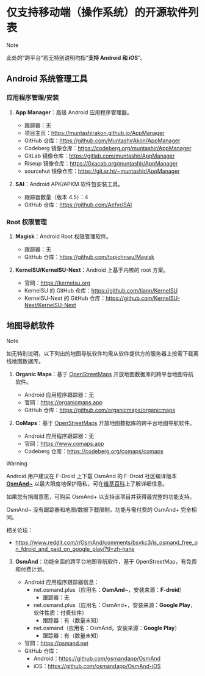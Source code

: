# 仅支持移动端（操作系统）的开源软件列表

> [!NOTE]
>
> 此处的“跨平台”若无特别说明均指“**支持 Android 和 iOS**”。

## Android 系统管理工具

### 应用程序管理/安装

1. **App Manager**：高级 Android 应用程序管理器。
   
   - 跟踪器：无
   - 项目主页：https://muntashirakon.github.io/AppManager
   - GitHub 仓库：https://github.com/MuntashirAkon/AppManager
   - Codeberg 镜像仓库：https://codeberg.org/muntashir/AppManager
   - GitLab 镜像仓库：https://gitlab.com/muntashir/AppManager
   - Riseup 镜像仓库：https://0xacab.org/muntashir/AppManager
   - sourcehut 镜像仓库：https://git.sr.ht/~muntashir/AppManager

2. **SAI**：Android APK/APKM 软件包安装工具。

   - 跟踪器数量（版本 4.5）：4
   - GitHub 仓库：https://github.com/Aefyr/SAI

### Root 权限管理

1. **Magisk**：Android Root 权限管理软件。

   - 跟踪器：无
   - GitHub 仓库：https://github.com/topjohnwu/Magisk

2. **KernelSU/KernelSU-Next**：Android 上基于内核的 root 方案。

   - 官网：https://kernelsu.org
   - KernelSU 的 GitHub 仓库：https://github.com/tiann/KernelSU
   - KernelSU-Next 的 GitHub 仓库：https://github.com/KernelSU-Next/KernelSU-Next

## 地图导航软件

> [!NOTE]
>
> 如无特别说明，以下列出的地图导航软件均需从软件提供方的服务器上按需下载离线地图数据库。

1. **Organic Maps**：基于 [OpenStreetMaps](https://www.openstreetmap.org) 开放地图数据库的跨平台地图导航软件。

   - Android 应用程序跟踪器：无
   - 官网：https://organicmaps.app
   - GitHub 仓库：https://github.com/organicmaps/organicmaps

2. **CoMaps**：基于 [OpenStreetMaps](https://www.openstreetmap.org) 开放地图数据库的跨平台地图导航软件。

   - Android 应用程序跟踪器：无
   - 官网：https://www.comaps.app
   - Codeberg 仓库：https://codeberg.org/comaps/comaps

> [!WARNING]
>
> Android 用户建议在 F-Droid 上下载 OsmAnd 的 F-Droid 社区编译版本 [**OsmAnd~**](https://f-droid.org/zh_Hans/packages/net.osmand.plus) 以最大限度地保护隐私，可在[维基百科](https://en.wikipedia.org/wiki/OsmAnd#Licensing)上了解详细信息。
>
> 如果您有捐赠意愿，可购买 OsmAnd+ 以支持该项目并获得最完整的功能支持。
>
> OsmAnd~ 没有跟踪器和地图/数据下载限制，功能与需付费的 OsmAnd+ 完全相同。
>
> 相关论坛：
> - https://www.reddit.com/r/OsmAnd/comments/bsvkc3/is_osmand_free_on_fdroid_and_paid_on_google_play/?tl=zh-hans

3. **OsmAnd**：功能全面的跨平台地图导航软件，基于 OpenStreetMap，有免费和付费计划。

   - Android 应用程序跟踪器信息：
        - net.osmand.plus（应用名：**OsmAnd~**，安装来源：**F-droid**）
             - 跟踪器：无
        - net.osmand.plus（应用名：OsmAnd+，安装来源：**Google Play**，软件性质：付费软件）
             - 跟踪器：有（数量未知）
        - net.osmand（应用名：OsmAnd，安装来源：**Google Play**）
             - 跟踪器：有（数量未知）
   - 官网：https://osmand.net
   - GitHub 仓库：
        - Android：https://github.com/osmandapp/OsmAnd
        - iOS：https://github.com/osmandapp/OsmAnd-iOS

